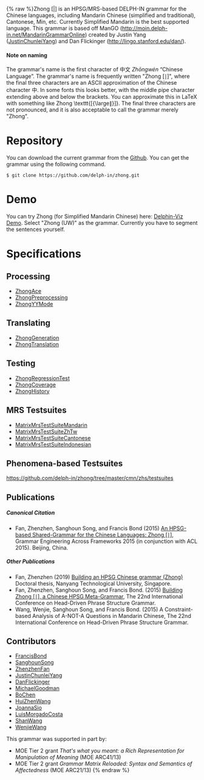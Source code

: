 {% raw %}Zhong \[\|\] is an HPSG/MRS-based DELPH-IN grammar for the Chinese
languages, including Mandarin Chinese (simplified and traditional),
Cantonese, Min, etc. Currently Simplified Mandarin is the best supported
language. This grammar is based off ManGO
(<http://moin.delph-in.net/MandarinGrammarOnline>) created by Justin
Yang ([JustinChunleiYang](https://delph-in.github.io/docs/garage/JustinChunleiYang)) and Dan Flickinger
(<http://lingo.stanford.edu/dan/>).

#### Note on naming

The grammar's name is the first character of 中文 *Zhōngwén* “Chinese
Language”. The grammar's name is frequently written "Zhong \[∣\]", where
the final three characters are an ASCII approximation of the Chinese
character 中. In some fonts this looks better, with the middle pipe
character extending above and below the brackets. You can approximate
this in LaTeX with something like Zhong \\texttt{\[{\\large$\|$}\]}. The
final three characters are not pronounced, and it is also acceptable to
call the grammar merely "Zhong".

# Repository

You can download the current grammar from the
[Github](https://github.com/delph-in/zhong). You can get the grammar
using the following command.

    $ git clone https://github.com/delph-in/zhong.git

# Demo

You can try Zhong (for Simplified Mandarin Chinese) here: [Delphin-Viz
Demo](http://delph-in.github.io/delphin-viz/demo/). Select "Zhong (UW)"
as the grammar. Currently you have to segment the sentences yourself.

# Specifications

## Processing

- [ZhongAce](https://delph-in.github.io/docs/grammars/ZhongAce)
- [ZhongPreprocessing](https://delph-in.github.io/docs/grammars/ZhongPreprocessing)
- [ZhongYYMode](https://delph-in.github.io/docs/grammars/ZhongYYMode)

## Translating

- [ZhongGeneration](https://delph-in.github.io/docs/grammars/ZhongGeneration)
- [ZhongTranslation](https://delph-in.github.io/docs/grammars/ZhongTranslation)

## Testing

- [ZhongRegressionTest](https://delph-in.github.io/docs/grammars/ZhongRegressionTest)
- [ZhongCoverage](https://delph-in.github.io/docs/grammars/ZhongCoverage)
- [ZhongHistory](https://delph-in.github.io/docs/grammars/ZhongHistory)

## MRS Testsuites

- [MatrixMrsTestSuiteMandarin](https://delph-in.github.io/docs/grammars/MatrixMrsTestSuiteMandarin)
- [MatrixMrsTestSuiteZhTw](https://delph-in.github.io/docs/grammars/MatrixMrsTestSuiteZhTw)
- [MatrixMrsTestSuiteCantonese](https://delph-in.github.io/docs/grammars/MatrixMrsTestSuiteCantonese)
- [MatrixMrsTestSuiteIndonesian](https://delph-in.github.io/docs/grammars/MatrixMrsTestSuiteIndonesian)

## Phenomena-based Testsuites

<https://github.com/delph-in/zhong/tree/master/cmn/zhs/testsuites>

## Publications

##### Canonical Citation

- Fan, Zhenzhen, Sanghoun Song, and Francis Bond (2015) [An HPSG-based
Shared-Grammar for the Chinese Languages: Zhong
\[∣\]](http://www.aclweb.org/anthology/W15-3303), Grammar
Engineering Across Frameworks 2015 (in conjunction with ACL 2015).
Beijing, China.

##### Other Publications

- Fan, Zhenzhen (2019) [Building an HPSG Chinese grammar (Zhong)](https://dr.ntu.edu.sg/handle/10356/87331)
Doctoral thesis, Nanyang Technological University, Singapore.
- Fan, Zhenzhen, Sanghoun Song, and Francis Bond. (2015) [Building Zhong
\[∣\], a Chinese HPSG
Meta-Grammar](http://web.stanford.edu/group/cslipublications/cslipublications/HPSG/2015/fsb.pdf),
The 22nd International Conference on Head-Driven Phrase Structure
Grammar.
- Wang, Wenjie, Sanghoun Song, and Francis Bond. (2015) A Constraint-based
Analysis of A-NOT-A Questions in Mandarin Chinese, The 22nd
International Conference on Head-Driven Phrase Structure
Grammar.

## Contributors

- [FrancisBond](https://delph-in.github.io/docs/garage/FrancisBond)
- [SanghounSong](https://delph-in.github.io/docs/garage/SanghounSong)
- [ZhenzhenFan](/ZhenzhenFan)
- [JustinChunleiYang](https://delph-in.github.io/docs/garage/JustinChunleiYang)
- [DanFlickinger](https://delph-in.github.io/docs/garage/DanFlickinger)
- [MichaelGoodman](https://delph-in.github.io/docs/garage/MichaelGoodman)
- [BoChen](/BoChen)
- [HuiZhenWang](https://delph-in.github.io/docs/garage/HuiZhenWang)
- [JoannaSio](/JoannaSio)
- [LuisMorgadoCosta](https://delph-in.github.io/docs/garage/LuisMorgadoCosta)
- [ShanWang](https://delph-in.github.io/docs/garage/ShanWang)
- [WenjieWang](https://delph-in.github.io/docs/garage/WenjieWang)

This grammar was supported in part by:

- MOE Tier 2 grant *That's what you meant: a Rich Representation for
Manipulation of Meaning* (MOE ARC41/13)
- MOE Tier 2 grant *Grammar Matrix Reloaded: Syntax and Semantics of
Affectedness* (MOE ARC21/13)
<update date omitted for speed>{% endraw %}